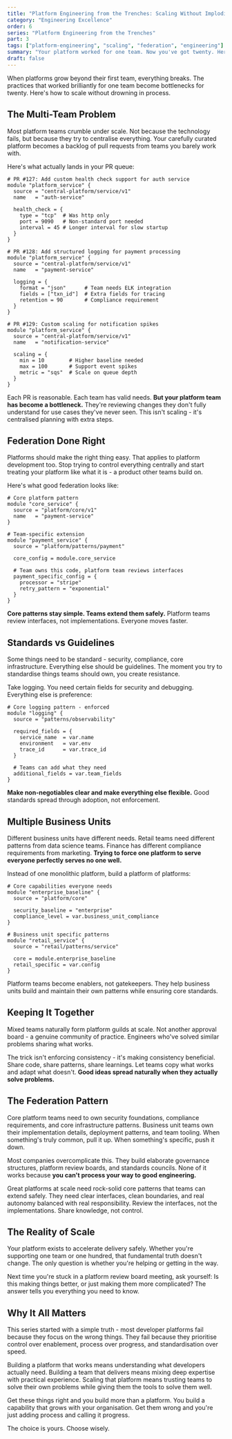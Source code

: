 ```yaml
---
title: "Platform Engineering from the Trenches: Scaling Without Imploding"
category: "Engineering Excellence"
order: 6
series: "Platform Engineering from the Trenches"
part: 3
tags: ["platform-engineering", "scaling", "federation", "engineering"]
summary: "Your platform worked for one team. Now you've got twenty. Here's how to scale without drowning in process."
draft: false
---
```


When platforms grow beyond their first team, everything breaks. The practices that worked brilliantly for one team become bottlenecks for twenty. Here's how to scale without drowning in process.

## The Multi-Team Problem

Most platform teams crumble under scale. Not because the technology fails, but because they try to centralise everything. Your carefully curated platform becomes a backlog of pull requests from teams you barely work with.

Here's what actually lands in your PR queue:

```hcl
# PR #127: Add custom health check support for auth service
module "platform_service" {
  source = "central-platform/service/v1"
  name   = "auth-service"
  
  health_check = {
    type = "tcp"  # Was http only
    port = 9090   # Non-standard port needed
    interval = 45 # Longer interval for slow startup
  }
}

# PR #128: Add structured logging for payment processing
module "platform_service" {
  source = "central-platform/service/v1"
  name   = "payment-service"
  
  logging = {
    format = "json"      # Team needs ELK integration
    fields = ["txn_id"]  # Extra fields for tracing
    retention = 90       # Compliance requirement
  }
}

# PR #129: Custom scaling for notification spikes
module "platform_service" {
  source = "central-platform/service/v1"
  name   = "notification-service"
  
  scaling = {
    min = 10        # Higher baseline needed
    max = 100       # Support event spikes
    metric = "sqs"  # Scale on queue depth
  }
}
```

Each PR is reasonable. Each team has valid needs. **But your platform team has become a bottleneck.** They're reviewing changes they don't fully understand for use cases they've never seen. This isn't scaling - it's centralised planning with extra steps.

## Federation Done Right

Platforms should make the right thing easy. That applies to platform development too. Stop trying to control everything centrally and start treating your platform like what it is - a product other teams build on.

Here's what good federation looks like:

```hcl
# Core platform pattern
module "core_service" {
  source = "platform/core/v1"
  name   = "payment-service"
}

# Team-specific extension
module "payment_service" {
  source = "platform/patterns/payment"
  
  core_config = module.core_service
  
  # Team owns this code, platform team reviews interfaces
  payment_specific_config = {
    processor = "stripe"
    retry_pattern = "exponential"
  }
}
```

**Core patterns stay simple. Teams extend them safely.** Platform teams review interfaces, not implementations. Everyone moves faster.

## Standards vs Guidelines

Some things need to be standard - security, compliance, core infrastructure. Everything else should be guidelines. The moment you try to standardise things teams should own, you create resistance.

Take logging. You need certain fields for security and debugging. Everything else is preference:

```hcl
# Core logging pattern - enforced
module "logging" {
  source = "patterns/observability"
  
  required_fields = {
    service_name  = var.name
    environment   = var.env
    trace_id      = var.trace_id
  }
  
  # Teams can add what they need
  additional_fields = var.team_fields
}
```

**Make non-negotiables clear and make everything else flexible.** Good standards spread through adoption, not enforcement.

## Multiple Business Units

Different business units have different needs. Retail teams need different patterns from data science teams. Finance has different compliance requirements from marketing. **Trying to force one platform to serve everyone perfectly serves no one well.**

Instead of one monolithic platform, build a platform of platforms:

```hcl
# Core capabilities everyone needs
module "enterprise_baseline" {
  source = "platform/core"
  
  security_baseline = "enterprise"
  compliance_level = var.business_unit_compliance
}

# Business unit specific patterns
module "retail_service" {
  source = "retail/patterns/service"
  
  core = module.enterprise_baseline
  retail_specific = var.config
}
```

Platform teams become enablers, not gatekeepers. They help business units build and maintain their own patterns while ensuring core standards.

## Keeping It Together

Mixed teams naturally form platform guilds at scale. Not another approval board - a genuine community of practice. Engineers who've solved similar problems sharing what works.

The trick isn't enforcing consistency - it's making consistency beneficial. Share code, share patterns, share learnings. Let teams copy what works and adapt what doesn't. **Good ideas spread naturally when they actually solve problems.**

## The Federation Pattern

Core platform teams need to own security foundations, compliance requirements, and core infrastructure patterns. Business unit teams own their implementation details, deployment patterns, and team tooling. When something's truly common, pull it up. When something's specific, push it down.

Most companies overcomplicate this. They build elaborate governance structures, platform review boards, and standards councils. None of it works because **you can't process your way to good engineering.**

Great platforms at scale need rock-solid core patterns that teams can extend safely. They need clear interfaces, clean boundaries, and real autonomy balanced with real responsibility. Review the interfaces, not the implementations. Share knowledge, not control.

## The Reality of Scale

Your platform exists to accelerate delivery safely. Whether you're supporting one team or one hundred, that fundamental truth doesn't change. The only question is whether you're helping or getting in the way.

Next time you're stuck in a platform review board meeting, ask yourself: Is this making things better, or just making them more complicated? The answer tells you everything you need to know.

## Why It All Matters

This series started with a simple truth - most developer platforms fail because they focus on the wrong things. They fail because they prioritise control over enablement, process over progress, and standardisation over speed.

Building a platform that works means understanding what developers actually need. Building a team that delivers means mixing deep expertise with practical experience. Scaling that platform means trusting teams to solve their own problems while giving them the tools to solve them well.

Get these things right and you build more than a platform. You build a capability that grows with your organisation. Get them wrong and you're just adding process and calling it progress.

The choice is yours. Choose wisely.
